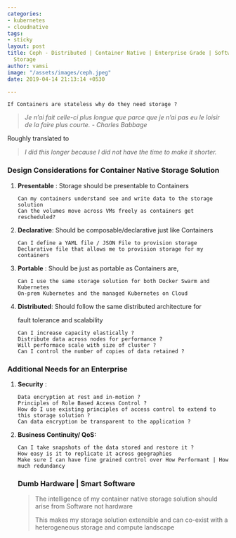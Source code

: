 ```yaml
---
categories:
- kubernetes
- cloudnative
tags:
- sticky
layout: post
title: Ceph - Distributed | Container Native | Enterprise Grade | Software Defined
  Storage
author: vamsi
image: "/assets/images/ceph.jpeg"
date: 2019-04-14 21:13:14 +0530

---
```

    If Containers are stateless why do they need storage ? 

> _Je n’ai fait celle-ci plus longue que parce que je n’ai pas eu le loisir de la faire plus courte. - Charles Babbage_

Roughly translated to 

> _I did this longer because I did not have the time to make it shorter._

### Design Considerations for Container Native Storage Solution

1. **Presentable** : Storage should be presentable to Containers

       Can my containers understand see and write data to the storage solution
       Can the volumes move across VMs freely as containers get rescheduled?
2. **Declarative**: Should be composable/declarative just like Containers

       Can I define a YAML file / JSON File to provision storage
       Declarative file that allows me to provision storage for my containers
3. **Portable** : Should be just as portable as Containers are,

       Can I use the same storage solution for both Docker Swarm and Kubernetes
       On-prem Kubernetes and the managed Kubernetes on Cloud
4. **Distributed**: Should follow the same distributed architecture for

   fault tolerance and scalability

       Can I increase capacity elastically ?
       Distribute data across nodes for performance ?
       Will performace scale with size of cluster ?
       Can I control the number of copies of data retained ?

### Additional Needs for an Enterprise

1. **Security** :

       Data encryption at rest and in-motion ?
       Principles of Role Based Access Control ?
       How do I use existing principles of access control to extend to this storage solution ?
       Can data encryption be transparent to the application ?
2. **Business Continuity/ QoS:**

       Can I take snapshots of the data stored and restore it ?
       How easy is it to replicate it across geographies 
       Make sure I can have fine grained control over How Performant | How much redundancy

   ### Dumb Hardware | Smart Software

   > The intelligence of my container native storage solution should arise from Software not hardware  
   >
   > This makes my storage solution extensible and can co-exist with a heterogeneous storage and compute landscape